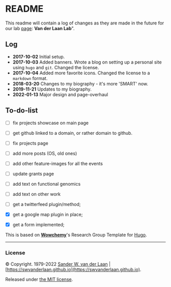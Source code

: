README
==============

This readme will contain a log of changes as they are made in the future for our lab [page](https://priceless-yalow-22b04f.netlify.app): **Van der Laan Lab**".

## Log
* **2017-10-02** Initial setup.
* **2017-10-03** Added banners. Wrote a blog on setting up a personal site using `hugo` and `git`. Changed the license.
* **2017-10-04** Added more favorite icons. Changed the license to a `markdown` format.
* **2018-03-20** Changes to my biography - it's more 'SMART' now.
* **2019-11-21** Updates to my biography.
* **2022-01-13** Major design and page-overhaul

## To-do-list
- [ ] fix projects showcase on main page
- [ ] get github linked to a domain, or rather domain to github.
- [ ] fix projects page
- [ ] add more posts (OS, old ones)
- [ ] add other feature-images for all the events
- [ ] update grants page
- [ ] add text on functional genomics
- [ ] add text on other work
- [ ] get a twitterfeed plugin/method;
- [x] get a google map plugin in place;
- [x] get a form implemented;


This is based on [**Wowchemy**](https://wowchemy.com)'s Research Group Template for [Hugo](https://github.com/gohugoio/hugo).


----- 
### License

&copy; Copyright. 1979-2022 [Sander W. van der Laan](mailto:s.w.vanderlaan-2@umcutrecht.nl) | [https://swvanderlaan.github.io](https://swvanderlaan.github.io).

Released under [the MIT license](http://opensource.org/licenses/MIT).

